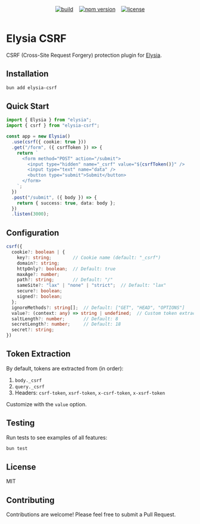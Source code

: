 <div  style="display: flex; gap: 1rem; justify-content: center;">

[![build](https://img.shields.io/github/actions/workflow/status/lauhon/elysia-csrf/ci.yml?branch=main&style=flat-square)](https://github.com/lauhon/elysia-csrf/actions)

[![npm version](https://img.shields.io/npm/v/elysia-csrf.svg)](https://www.npmjs.com/package/elysia-csrf)

[![license](https://img.shields.io/npm/l/elysia-csrf.svg)](https://github.com/lauhon/elysia-csrf/blob/main/LICENSE)

</div>

# Elysia CSRF

CSRF (Cross-Site Request Forgery) protection plugin for [Elysia](https://elysiajs.com/).

## Installation

```bash
bun add elysia-csrf
```

## Quick Start

```typescript
import { Elysia } from "elysia";
import { csrf } from "elysia-csrf";

const app = new Elysia()
  .use(csrf({ cookie: true }))
  .get("/form", ({ csrfToken }) => {
    return `
      <form method="POST" action="/submit">
        <input type="hidden" name="_csrf" value="${csrfToken()}" />
        <input type="text" name="data" />
        <button type="submit">Submit</button>
      </form>
    `;
  })
  .post("/submit", ({ body }) => {
    return { success: true, data: body };
  })
  .listen(3000);
```

## Configuration

```typescript
csrf({
  cookie?: boolean | {
    key?: string;        // Cookie name (default: "_csrf")
    domain?: string;
    httpOnly?: boolean;  // Default: true
    maxAge?: number;
    path?: string;       // Default: "/"
    sameSite?: "lax" | "none" | "strict";  // Default: "lax"
    secure?: boolean;
    signed?: boolean;
  };
  ignoreMethods?: string[];  // Default: ["GET", "HEAD", "OPTIONS"]
  value?: (context: any) => string | undefined;  // Custom token extractor
  saltLength?: number;       // Default: 8
  secretLength?: number;     // Default: 18
  secret?: string;
})
```

## Token Extraction

By default, tokens are extracted from (in order):

1. `body._csrf`
2. `query._csrf`
3. Headers: `csrf-token`, `xsrf-token`, `x-csrf-token`, `x-xsrf-token`

Customize with the `value` option.

## Testing

Run tests to see examples of all features:

```bash
bun test
```

## License

MIT

## Contributing

Contributions are welcome! Please feel free to submit a Pull Request.
